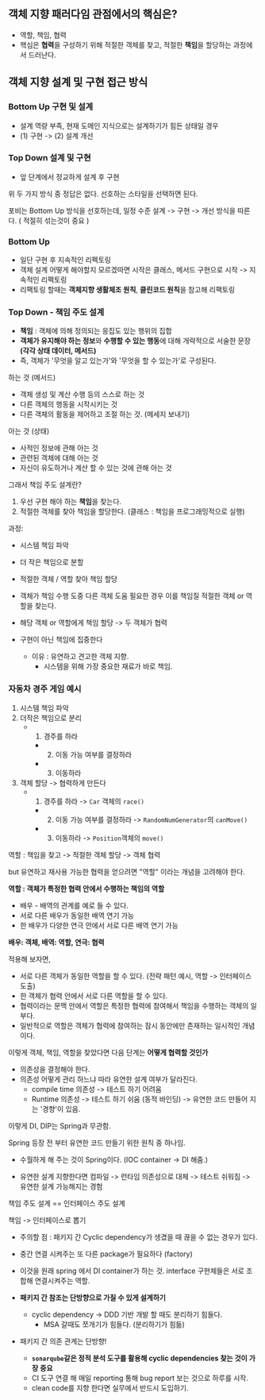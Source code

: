 ## 객체 지향 패러다임 관점에서의 핵심은?
 - 역할, 책임, 협력
 - 핵심은 **협력**을 구성하기 위해 적절한 객체를 찾고, 적절한 **책임**을 할당하는 과정에서 드러난다.

## 객체 지향 설계 및 구현 접근 방식

### Bottom Up 구현 및 설계
- 설계 역량 부족, 현재 도메인 지식으로는 설계하기가 힘든 상태일 경우
- (1) 구현 -> (2) 설계 개선
 
### Top Down 설계 및 구현
- 앞 단계에서 정교하게 설계 후 구현

위 두 가지 방식 중 정답은 없다. 
선호하는 스타일을 선택하면 된다.

포비는 Bottom Up 방식을 선호하는데, 일정 수준 설계 -> 구현 -> 개선 방식을 따른다.
( 적절히 섞는것이 중요 )

### Bottom Up 
- 일단 구현 후 지속적인 리펙토링
- 객체 설계 어떻게 해야할지 모르겠따면 시작은 클래스, 메서드 구현으로 시작 -> 지속적인 리펙토링
- 리팩토링 할때는 **객체지향 생활체조 원칙**, **클린코드 원칙**을 참고해 리팩토링

### Top Down - 책임 주도 설계
- **책임** : 객체에 의해 정의되는 응집도 있는 행위의 집합
- **객체가 유지해야 하는 정보**와 **수행할 수 있는 행동**에 대해 개략적으로 서술한 문장 **(각각 상태 데이터, 메서드)**
- 즉, 객체가 '무엇을 알고 있는가'와 '무엇을 할 수 있는가'로 구성된다.

하는 것 (메서드) 
- 객체 생성 및 계산 수행 등의 스스로 하는 것
- 다른 객체의 행동을 시작시키는 것
- 다른 객체의 활동을 제어하고 조절 하는 것. (메세지 보내기)

아는 것 (상태)
- 사적인 정보에 관해 아는 것
- 관련된 객체에 대해 아는 것
- 자신이 유도하거나 계산 할 수 있는 것에 관해 아는 것

그래서 책임 주도 설계란?
1. 우선 구현 해야 하는 **책임**을 찾는다.
2. 적절한 객체를 찾아 책임을 할당한다. (클래스 : 책임을 프로그래밍적으로 실행)

과정:
- 시스템 책임 파악
- 더 작은 책임으로 분할
- 적절한 객체 / 역할 찾아 책임 할당
- 객체가 책임 수행 도중 다른 객체 도움 필요한 경우 이를 책임질 적절한 객체 or 역할을 찾는다.
- 해당 객체 or 역할에게 책임 할당 -> 두 객체가 협력

- 구현이 아닌 책임에 집중한다
  - 이유 : 유연하고 견고한 객체 지향.
    - 시스템을 위해 가장 중요한 재료가 바로 책임.


### 자동차 경주 게임 예시

1. 시스템 책임 파악
2. 더작은 책임으로 분리
   - 1. 경주를 하라
     - 2. 이동 가능 여부를 결정하라
     - 3. 이동하라
3. 객체 할당 -> 협력하게 만든다
    - 1. 경주를 하라 -> `Car` 객체의 `race()`
        - 2. 이동 가능 여부를 결정하라 -> `RandomNumGenerator`의 `canMove()`
        - 3. 이동하라 -> `Position`객체의 `move()`
     

역할 : 책임을 찾고 -> 적절한 객체 할당 -> 객체 협력

but 유연하고 재사용 가능한 협력을 얻으려면 "역할" 이라는 개념을 고려해야 한다.

**역할 : 객체가 특정한 협력 안에서 수행하는 책임의 역할**
- 배우 - 배역의 관계를 예로 들 수 있다.
- 서로 다른 배우가 동일한 배역 연기 가능
- 한 배우가 다양한 연극 안에서 서로 다른 배역 연기 가능

**배우: 객체, 배역: 역할, 연극: 협력**

적용해 보자면,
- 서로 다른 객체가 동일한 역할을 할 수 있다. (전략 패턴 예시, 역할 -> 인터페이스 도출)
- 한 객체가 협력 안에서 서로 다른 역할을 할 수 있다.
- 협력이라는 문맥 안에서 역할은 특정한 협력에 참여해서 책임을 수행하는 객체의 일부다.
- 일반적으로 역할은 객체가 협력에 참여하는 잠시 동안에만 존재하는 일시적인 개념이다.

이렇게 객체, 책임, 역할을 찾았다면 다음 단계는 **어떻게 협력할 것인가**
- 의존성을 결정해야 한다.
- 의존성 어떻게 관리 하느냐 따라 유연한 설계 여부가 달라진다.
  - compile time 의존성 -> 테스트 하기 어려움
  - Runtime 의존성 -> 테스트 하기 쉬움 (동적 바인딩) -> 유연한 코드 만들어 지는 '경향'이 있음.

이렇게 DI, DIP는 Spring과 무관함.

Spring 등장 전 부터 유연한 코드 만들기 위한 원칙 중 하나임.
- 수월하게 해 주는 것이 Spring이다. (IOC container -> DI 해줌.)

- 유연한 설계 지향한다면 컴파일 -> 런타임 의존성으로 대체 -> 테스트 쉬워짐 -> 유연한 설계 가능해지는 경험

책임 주도 설계 == 인터페이스 주도 설계

책임 -> 인터페이스로 뽑기
- 주의할 점 : 패키지 간 Cyclic dependency가 생겼을 때 끊을 수 없는 경우가 있다.
- 중간 연결 시켜주는 또 다른 package가 필요하다 (factory)
- 이것을 원래 spring 에서 DI container가 하는 것. interface 구현체들은 서로 조합해 연결시켜주는 역할.
- **패키지 간 참조는 단방향으로 가질 수 있게 설계하기**
  - cyclic dependency -> DDD 기반 개발 할 때도 분리하기 힘들다.
    - MSA 갈때도 쪼개기가 힘들다. (분리하기가 힘듦)

- 패키지 간 의존 관계는 단방향!
  - **`sonarqube`같은 정적 분석 도구를 활용해 cyclic dependencies 찾는 것이 가장 중요**
  - CI 도구 연결 해 매일 reporting 통해 bug report 보는 것으로 하루를 시작.
  - clean code를 지향 한다면 실무에서 반드시 도입하기. 
